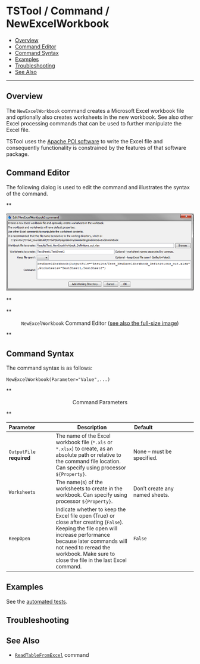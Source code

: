 # TSTool / Command / NewExcelWorkbook #

* [Overview](#overview)
* [Command Editor](#command-editor)
* [Command Syntax](#command-syntax)
* [Examples](#examples)
* [Troubleshooting](#troubleshooting)
* [See Also](#see-also)

-------------------------

## Overview ##

The `NewExcelWorkbook` command creates a Microsoft Excel workbook file and
optionally also creates worksheets in the new workbook.
See also other Excel processing commands that can be used to further manipulate the Excel file.
	
TSTool uses the [Apache POI software](http://poi.apache.org) to write the Excel file
and consequently functionality is constrained by the features of that software package.

## Command Editor ##

The following dialog is used to edit the command and illustrates the syntax of the command.

**<p style="text-align: center;">
![NewExcelWorkbook](NewExcelWorkbook.png)
</p>**

**<p style="text-align: center;">
`NewExcelWorkbook` Command Editor (<a href="../NewExcelWorkbook.png">see also the full-size image</a>)
</p>**

## Command Syntax ##

The command syntax is as follows:

```text
NewExcelWorkbook(Parameter="Value",...)
```
**<p style="text-align: center;">
Command Parameters
</p>**

|**Parameter**&nbsp;&nbsp;&nbsp;&nbsp;&nbsp;&nbsp;&nbsp;&nbsp;&nbsp;&nbsp;&nbsp;|**Description**|**Default**&nbsp;&nbsp;&nbsp;&nbsp;&nbsp;&nbsp;&nbsp;&nbsp;&nbsp;&nbsp;&nbsp;&nbsp;&nbsp;&nbsp;&nbsp;&nbsp;&nbsp;&nbsp;&nbsp;&nbsp;&nbsp;&nbsp;&nbsp;&nbsp;&nbsp;&nbsp;&nbsp;|
|--------------|-----------------|-----------------|
|`OutputFile`<br>**required**|The name of the Excel workbook file (`*.xls` or `*.xlsx`) to create, as an absolute path or relative to the command file location.  Can specify using processor `${Property}`.|None – must be specified.|
|`Worksheets`|The name(s) of the worksheets to create in the workbook.  Can specify using processor `${Property}`.|Don’t create any named sheets.|
|`KeepOpen`|Indicate whether to keep the Excel file open (True) or close after creating (`False`).  Keeping the file open will increase performance because later commands will not need to reread the workbook.  Make sure to close the file in the last Excel command.|`False`|

## Examples ##

See the [automated tests](https://github.com/OpenCDSS/cdss-app-tstool-test/tree/master/test/regression/commands/general/NewExcelWorkbook).

## Troubleshooting ##

## See Also ##

* [`ReadTableFromExcel`](../ReadTableFromExcel/ReadTableFromExcel.md) command
